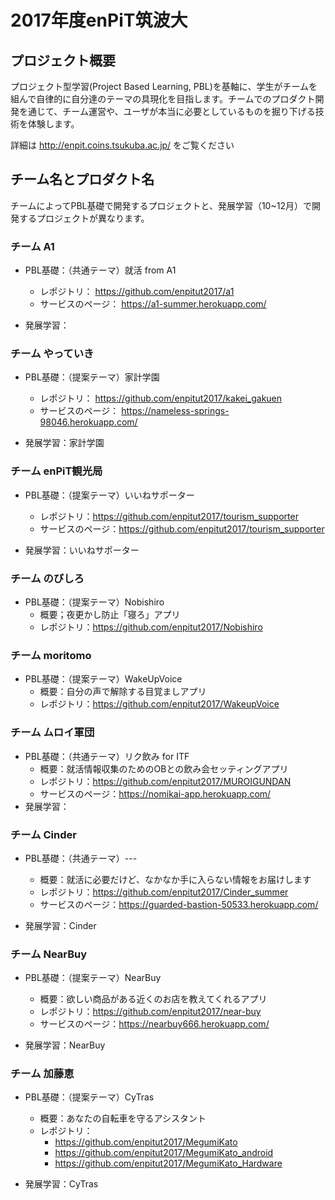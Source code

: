 # 2017年度enPiT筑波大

## プロジェクト概要
プロジェクト型学習(Project Based Learning, PBL)を基軸に、学生がチームを組んで自律的に自分達のテーマの具現化を目指します。チームでのプロダクト開発を通じて、チーム運営や、ユーザが本当に必要としているものを掘り下げる技術を体験します。

詳細は http://enpit.coins.tsukuba.ac.jp/ をご覧ください

## チーム名とプロダクト名
チームによってPBL基礎で開発するプロジェクトと、発展学習（10~12月）で開発するプロジェクトが異なります。

### チーム A1
* PBL基礎：（共通テーマ）就活 from A1
  * レポジトリ： https://github.com/enpitut2017/a1
  * サービスのページ： https://a1-summer.herokuapp.com/
  
* 発展学習：

### チーム やっていき
* PBL基礎：（提案テーマ）家計学園
  * レポジトリ： https://github.com/enpitut2017/kakei_gakuen
  * サービスのページ： https://nameless-springs-98046.herokuapp.com/
   
* 発展学習：家計学園

### チーム enPiT観光局
* PBL基礎：（提案テーマ）いいねサポーター
  * レポジトリ：https://github.com/enpitut2017/tourism_supporter
  * サービスのページ：https://github.com/enpitut2017/tourism_supporter
  
* 発展学習：いいねサポーター

### チーム のびしろ
* PBL基礎：（提案テーマ）Nobishiro
  * 概要；夜更かし防止「寝ろ」アプリ
  * レポジトリ：https://github.com/enpitut2017/Nobishiro

### チーム moritomo
* PBL基礎：（提案テーマ）WakeUpVoice
  * 概要：自分の声で解除する目覚ましアプリ
  * レポジトリ：https://github.com/enpitut2017/WakeupVoice

### チーム ムロイ軍団
* PBL基礎：（共通テーマ）リク飲み for ITF
  * 概要：就活情報収集のためのOBとの飲み会セッティングアプリ
  * レポジトリ：https://github.com/enpitut2017/MUROIGUNDAN
  * サービスのページ：https://nomikai-app.herokuapp.com/
  
* 発展学習：

### チーム Cinder
* PBL基礎：（共通テーマ）---
  * 概要：就活に必要だけど、なかなか手に入らない情報をお届けします
  * レポジトリ：https://github.com/enpitut2017/Cinder_summer
  * サービスのページ：https://guarded-bastion-50533.herokuapp.com/
  
* 発展学習：Cinder

### チーム NearBuy
* PBL基礎：（提案テーマ）NearBuy
  * 概要：欲しい商品がある近くのお店を教えてくれるアプリ
  * レポジトリ：https://github.com/enpitut2017/near-buy
  * サービスのページ：https://nearbuy666.herokuapp.com/
  
* 発展学習：NearBuy

### チーム 加藤恵
* PBL基礎：（提案テーマ）CyTras
  * 概要：あなたの自転車を守るアシスタント
  * レポジトリ：
     * https://github.com/enpitut2017/MegumiKato
     * https://github.com/enpitut2017/MegumiKato_android
     * https://github.com/enpitut2017/MegumiKato_Hardware
     
  
* 発展学習：CyTras
